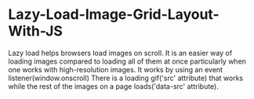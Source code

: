 # Lazy-Load-Image-Grid-Layout-With-JS
Lazy load helps browsers load images  on scroll. 
It is an easier way of loading images compared to loading all of them at once particularly when one works with high-resolution images.
It works by using an event listener(window.onscroll)
There is a loading gif('src' attribute) that works while the rest of the images on a page loads('data-src' attribute). 
